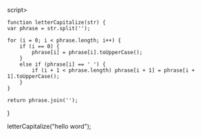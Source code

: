 script>
    
    function letterCapitalize(str) {
    var phrase = str.split('');
    
    for (i = 0; i < phrase.length; i++) {
        if (i == 0) {
            phrase[i] = phrase[i].toUpperCase();
        }
        else if (phrase[i] == ' ') {
            if (i + 1 < phrase.length) phrase[i + 1] = phrase[i + 1].toUpperCase();
        }
    }
    
    return phrase.join('');
}

letterCapitalize("hello word");

</script>
